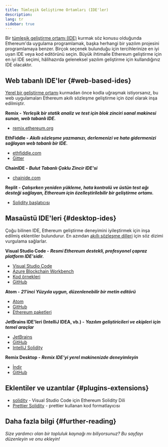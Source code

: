 ```yaml
---
title: Tümleşik Geliştirme Ortamları (IDE'ler)
description:
lang: tr
sidebar: true
---
```


Bir [tümleşik geliştirme ortamı (IDE)](https://wikipedia.org/wiki/Integrated_development_environment) kurmak söz konusu olduğunda Ethereum'da uygulama programlamak, başka herhangi bir yazılım projesini programlamaya benzer. Birçok seçenek bulunduğu için tercihlerinize en iyi uyan IDE veya kod editörünü seçin. Büyük ihtimalle Ethereum geliştirme için en iyi IDE seçimi, hâlihazırda geleneksel yazılım geliştirme için kullandığınız IDE olacaktır.

## Web tabanlı IDE'ler {#web-based-ides}

[Yerel bir geliştirme ortamı](/developers/local-environment/) kurmadan önce kodla uğraşmak istiyorsanız, bu web uygulamaları Ethereum akıllı sözleşme geliştirme için özel olarak inşa edilmiştir.

**Remix -** **_Yerleşik bir statik analiz ve test için blok zinciri sanal makinesi sunan, web tabanlı IDE._**

- [remix.ethereum.org](https://remix.ethereum.org/)

**EthFiddle -** **_Akıllı sözleşme yazmanızı, derlemenizi ve hata gidermenizi sağlayan web tabanlı bir IDE._**

- [ethfiddle.com](https://ethfiddle.com/)
- [Gitter](https://gitter.im/loomnetwork/ethfiddle)

**ChainIDE -** **_Bulut Tabanlı Çoklu Zincir IDE'si_**

- [chainide.com](https://chainide.com/)

**Replit -** **_Çalışırken yeniden yükleme, hata kontrolü ve üstün test ağı desteği sağlayan, Ethereum için özelleştirilebilir bir geliştirme ortamı._**

- [Solidity başlatıcısı](https://replit.com/@replit/Solidity-starter-beta)

## Masaüstü IDE'leri {#desktop-ides}

Çoğu bilinen IDE, Ethereum geliştirme deneyimini iyileştirmek için inşa edilmiş eklentiler bulundurur. En azından [akıllı sözleşme dilleri](/developers/docs/smart-contracts/languages/) için söz dizimi vurgulama sağlarlar.

**Visual Studio Code -** **_Resmi Ethereum destekli, profesyonel çapraz platform IDE'sidir._**

- [Visual Studio Code](https://code.visualstudio.com/)
- [Azure Blockchain Workbench](https://azuremarketplace.microsoft.com/en-us/marketplace/apps/microsoft-azure-blockchain.azure-blockchain-workbench?tab=Overview)
- [Kod örnekleri](https://github.com/Azure-Samples/blockchain/blob/master/blockchain-workbench/application-and-smart-contract-samples/readme.md)
- [GitHub](https://github.com/microsoft/vscode)

**Atom -** **_21'inci Yüzyıla uygun, düzenlenebilir bir metin editörü_**

- [Atom](https://atom.io/)
- [GitHub](https://github.com/atom)
- [Ethereum paketleri](https://atom.io/packages/search?utf8=%E2%9C%93&q=keyword%3Aethereum&commit=Search)

**JetBrains IDE'leri (IntelliJ IDEA, vb.) -** **_Yazılım geliştiricileri ve ekipleri için temel araçlar_**

- [JetBrains](https://www.jetbrains.com/)
- [GitHub](https://github.com/JetBrains)
- [IntelliJ Solidity](https://github.com/intellij-solidity/intellij-solidity/)

**Remix Desktop -** **_Remix IDE'yi yerel makinenizde deneyimleyin_**

- [İndir](https://github.com/ethereum/remix-desktop/releases)
- [GitHub](https://github.com/ethereum/remix-desktop)

## Eklentiler ve uzantılar {#plugins-extensions}

- [solidity](https://marketplace.visualstudio.com/items?itemName=JuanBlanco.solidity) - Visual Studio Code için Ethereum Solidity Dili
- [Prettier Solidity](https://github.com/prettier-solidity/prettier-plugin-solidity) - prettier kullanan kod formatlayıcısı

## Daha fazla bilgi {#further-reading}

_Size yardımcı olan bir topluluk kaynağı mı biliyorsunuz? Bu sayfayı düzenleyin ve onu ekleyin!_
